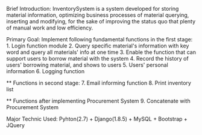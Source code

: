 
Brief Introduction: 
    InventorySystem is a system developed for storing material information, optimizing business processes of material querying, inserting and modifying, for the sake of improving the status quo that plenty of manual work and low efficiency.

Primary Goal: 
    Implement following fundamental functions in the first stage:
    1. Login function module
    2. Query specific material's information with key word and query all materials' info at one time
    3. Enable the function that can support users to borrow material with the system
    4. Record the history of users' borrowing material, and shows to users
    5. Users' personal information
    6. Logging function
   
** Functions in second stage:
    7. Email informing function
    8. Print inventory list

** Functions after implementing Procurement System 
    9. Concatenate with Procurement System

Major Technic Used:
    Pyhton(2.7) + Django(1.8.5) + MySQL + Bootstrap + JQuery
